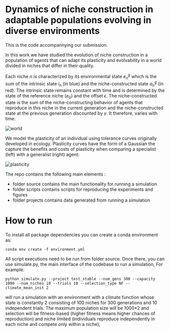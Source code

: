 # Dynamics of niche construction in adaptable populations evolving in diverse environments

This is the code accompannying our submission.

In this work we have studied the evolution of niche construction in a population of agents that can adapt its plasticity and evolvability in a world divided in niches that differ in their quality.
 

Each niche $n$ is characterized by its environmental state $e_n^g$ which is the sum of the intrinsic state $i_n$ (in blue) and the niche-constructed state $a_n^g$ (in red). The intrinsic state remains constant with time and is determined by the state of the reference niche $(e_0)$ and the offset $\epsilon$. The niche-constructed state is the sum of the niche-constructing behavior of agents that reproduce in this niche in the current generation and the niche-constructed state at the previous generation discounted by $\gamma$. It therefore, varies with time.

![world](https://firebasestorage.googleapis.com/v0/b/firescript-577a2.appspot.com/o/imgs%2Fapp%2Feleni%2FwKKA6Vq5G3.png?alt=media&token=74d42d5b-bf70-4681-9d27-074e10ca3c1f)

We model the plasticity of an individual using tolerance curves  originally developed in ecology. Plasticity curves have the form of a Gaussian the capture the benefits and costs of plasticity when comparing a specialist (left) with a generalist (right) agent:

![plasticity](https://firebasestorage.googleapis.com/v0/b/firescript-577a2.appspot.com/o/imgs%2Fapp%2Feleni%2FNxx4mqJX7h.png?alt=media&token=c2a2d6e3-2119-4929-b5b4-b440ea64cb54)



The repo contains the following main elements :

* folder source contains the main functionality for running a simulation
* folder scripts contains scripts for reproducing the experiments and figures
* folder projects contains data generated from running a simulation

# How to run

To install all package dependencies you can create a conda environment as:

`conda env create -f environment.yml`

All script executions need to be run from folder source. Once there, you can use simulate.py, the main interface of the codebase to run a simulation, For example:

`python simulate.py --project test_stable --num_gens 300 --capacity 1000 --num_niches 10 --trials 10 --selection_type NF --climate_mean_init 2`

will run a simulation with an environment with a climate function whose state is constantly 2 consisting of 100 niches for 300 generations and 10 independent trials. The maximum population size will be 1000*2 and selection will be fitness-based (higher fitness means higher chances of reproduction) and niche limited (individuals reproduce independently in each niche and compete only within a niche),




